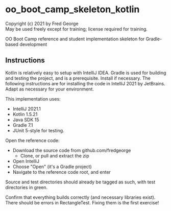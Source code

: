 # oo_boot_camp_skeleton_kotlin

Copyright (c) 2021 by Fred George  
May be used freely except for training; license required for training.

OO Boot Camp reference and student implementation skeleton for Gradle-based
development

## Instructions

Kotlin is relatively easy to setup with IntelliJ IDEA. 
Gradle is used for building and testing the project, and is a 
prerequisite. Install if necessary.
The following instructions are for installing the code 
in IntelliJ 2021 by JetBrains. 
Adapt as necessary for your environment.

This implementation uses:

- IntelliJ 2021.1
- Kotlin 1.5.21
- Java SDK 15 
- Gradle 7.1
- JUnit 5-style for testing.

Open the reference code:

- Download the source code from github.com/fredgeorge
    - Clone, or pull and extract the zip
- Open IntelliJ
- Choose "Open" (it's a Gradle project)
- Navigate to the reference code root, and enter

Source and test directories should already be tagged as such,
with test directories in green.

Confirm that everything builds correctly (and necessary libraries exist).
There should be errors in RectangleTest. 
Fixing them is the first exercise!